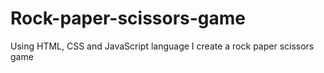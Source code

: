# Rock-paper-scissors-game
Using HTML, CSS and JavaScript language I create a rock paper scissors game
